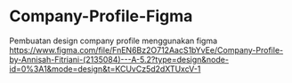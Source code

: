 # Company-Profile-Figma
Pembuatan design company profile menggunakan figma
https://www.figma.com/file/FnEN6Bz2O712AacS1bYvEe/Company-Profile-by-Annisah-Fitriani-(2135084)---A-5.2?type=design&node-id=0%3A1&mode=design&t=KCUvCz5d2dXTUxcV-1

